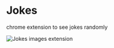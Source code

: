 # Jokes
chrome extension to see jokes randomly

<img src="jokes.png" alt="Jokes images extension" />
